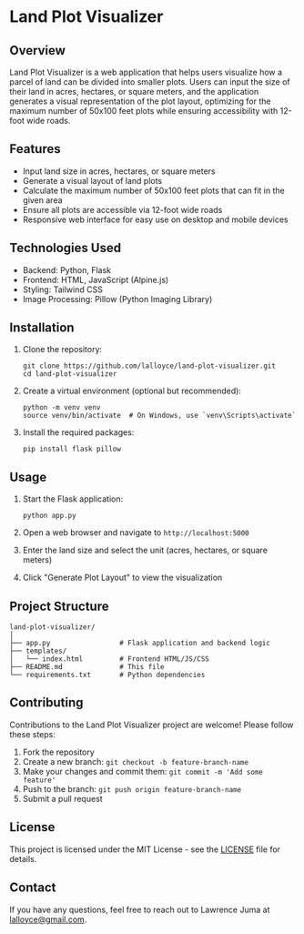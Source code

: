 # Land Plot Visualizer

## Overview

Land Plot Visualizer is a web application that helps users visualize how a parcel of land can be divided into smaller plots. Users can input the size of their land in acres, hectares, or square meters, and the application generates a visual representation of the plot layout, optimizing for the maximum number of 50x100 feet plots while ensuring accessibility with 12-foot wide roads.

## Features

- Input land size in acres, hectares, or square meters
- Generate a visual layout of land plots
- Calculate the maximum number of 50x100 feet plots that can fit in the given area
- Ensure all plots are accessible via 12-foot wide roads
- Responsive web interface for easy use on desktop and mobile devices

## Technologies Used

- Backend: Python, Flask
- Frontend: HTML, JavaScript (Alpine.js)
- Styling: Tailwind CSS
- Image Processing: Pillow (Python Imaging Library)

## Installation

1. Clone the repository:
   ```
   git clone https://github.com/lalloyce/land-plot-visualizer.git
   cd land-plot-visualizer
   ```

2. Create a virtual environment (optional but recommended):
   ```
   python -m venv venv
   source venv/bin/activate  # On Windows, use `venv\Scripts\activate`
   ```

3. Install the required packages:
   ```
   pip install flask pillow
   ```

## Usage

1. Start the Flask application:
   ```
   python app.py
   ```

2. Open a web browser and navigate to `http://localhost:5000`

3. Enter the land size and select the unit (acres, hectares, or square meters)

4. Click "Generate Plot Layout" to view the visualization

## Project Structure

```
land-plot-visualizer/
│
├── app.py                 # Flask application and backend logic
├── templates/
│   └── index.html         # Frontend HTML/JS/CSS
├── README.md              # This file
└── requirements.txt       # Python dependencies
```

## Contributing

Contributions to the Land Plot Visualizer project are welcome! Please follow these steps:

1. Fork the repository
2. Create a new branch: `git checkout -b feature-branch-name`
3. Make your changes and commit them: `git commit -m 'Add some feature'`
4. Push to the branch: `git push origin feature-branch-name`
5. Submit a pull request

## License

This project is licensed under the MIT License - see the [LICENSE](LICENSE) file for details.

## Contact

If you have any questions, feel free to reach out to Lawrence Juma at lalloyce@gmail.com.
